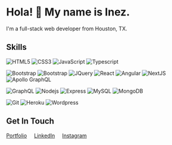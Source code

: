 # Hola! 👋 My name is Inez.

<!-- ![Banner](imgs/banner.png) -->
I'm a full-stack web developer from Houston, TX.

## Skills
![HTML5](https://img.shields.io/badge/-HTML5-white?style=flat&logo=html5)
![CSS3](https://img.shields.io/badge/-CSS3-white?style=flat&logo=css3&logoColor=264de4)
![JavaScript](https://img.shields.io/badge/-JavaScript-white?style=flat&logo=javascript)
![Typescript](https://img.shields.io/badge/-TypeScript-white?style=flat&logo=typescript)

![Bootstrap](https://img.shields.io/badge/-Bootstrap-white?style=flat&logo=bootstrap)
![Bootstrap](https://img.shields.io/badge/-Tailwind-white?style=flat&logo=tailwindcss)
![JQuery](https://img.shields.io/badge/-JQuery-white?style=flat&logo=jquery&logoColor=0769ad)
![React](https://img.shields.io/badge/-React-white?style=flat&logo=react)
![Angular](https://img.shields.io/badge/-Angular-white?style=flat&logo=angular&logoColor=dd1b16)
![NextJS](https://img.shields.io/badge/-NextJS-white?style=flat&logo=nextdotjs&logoColor=black)
![Apollo GraphQL](https://img.shields.io/badge/-Apollo%20GraphQL-white?style=flat&logo=apollographql&logoColor=black)

![GraphQL](https://img.shields.io/badge/-GraphQL-white?style=flat&logo=graphql&logoColor=e535ab)
![Nodejs](https://img.shields.io/badge/-Nodejs-white?style=flat&logo=Node.js)
![Express](https://img.shields.io/badge/-Express-white?style=flat&logo=express&logoColor=black)
![MySQL](https://img.shields.io/badge/-MySQL-white?style=flat&logo=mysql)
![MongoDB](https://img.shields.io/badge/-MongoDB-white?style=flat&logo=mongodb)

![Git](https://img.shields.io/badge/-Git-white?style=flat&logo=git)
![Heroku](https://img.shields.io/badge/-Heroku-white?style=flat&logo=heroku&logoColor=6567a5)
![Wordpress](https://img.shields.io/badge/-Wordpress-white?style=flat&logo=wordpress&logoColor=21759b)

## Get In Touch
[Portfolio](https://inescandon.vercel.app/) &nbsp;&nbsp;&nbsp;
[LinkedIn](https://www.linkedin.com/in/iescandon/) &nbsp;&nbsp;&nbsp;
[Instagram](https://www.instagram.com/inescandon/)
